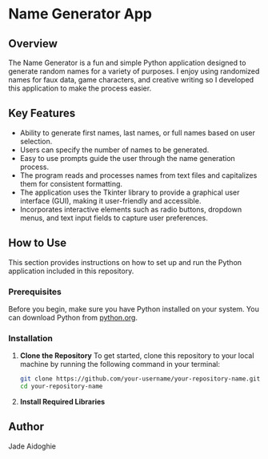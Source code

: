 # Name Generator App

## Overview
The Name Generator is a fun and simple Python application designed to generate random names for a variety of purposes. I enjoy using randomized names for faux data, game characters, and creative writing so I developed this application to make the process easier. 

## Key Features
- Ability to generate first names, last names, or full names based on user selection.
- Users can specify the number of names to be generated.
- Easy to use prompts guide the user through the name generation process.
- The program reads and processes names from text files and capitalizes them for consistent formatting.
- The application uses the Tkinter library to provide a graphical user interface (GUI), making it user-friendly and accessible.
- Incorporates interactive elements such as radio buttons, dropdown menus, and text input fields to capture user preferences.

## How to Use
This section provides instructions on how to set up and run the Python application included in this repository.

### Prerequisites
Before you begin, make sure you have Python installed on your system. You can download Python from [python.org](https://www.python.org/downloads/).

### Installation
1. **Clone the Repository**
   To get started, clone this repository to your local machine by running the following command in your terminal:

   ```bash
   git clone https://github.com/your-username/your-repository-name.git
   cd your-repository-name
2. **Install Required Libraries**


## Author
Jade Aidoghie
